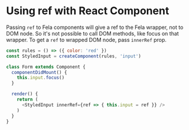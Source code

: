 # Using ref with React Component

Passing `ref` to Fela components will give a ref to the Fela
wrapper, not to DOM node. So it's not possible to call DOM methods, like focus
on that wrapper. To get a `ref` to wrapped DOM node, pass `innerRef` prop.

```javascript
const rules = () => ({ color: 'red' })
const StyledInput = createComponent(rules, 'input')

class Form extends Component {
  componentDidMount() {
    this.input.focus()
  }

  render() {
    return (
      <StyledInput innerRef={ref => { this.input = ref }} />
    )
  }
}
```
